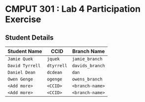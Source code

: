 # CMPUT 301 : Lab 4 Participation Exercise

## Student Details
| Student Name | CCID      | Branch Name    |
| ------------ | --------- | -------------- |
| `Jamie Quek` | `jquek`   | `jamie_branch` |
| `David Tyrrell` | `dtyrrell`  | `davids_branch`|
| `Daniel Dean` | `dcdean`  | `dan`|
| `Owen Genge` | `ogenge`  | `owens_branch`|
| `<Add more>` | `<CCID>`  | `<branch-name>`|
| `<Add more>` | `<CCID>`  | `<branch-name>`|

